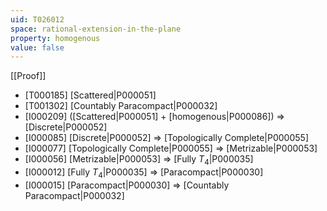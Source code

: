 ```yaml
---
uid: T026012
space: rational-extension-in-the-plane
property: homogenous
value: false
---
```

[[Proof]]

* [T000185] [Scattered|P000051]
* [T001302] [Countably Paracompact|P000032]
* [I000209] ([Scattered|P000051] + [homogenous|P000086]) => [Discrete|P000052]
* [I000085] [Discrete|P000052] => [Topologically Complete|P000055]
* [I000077] [Topologically Complete|P000055] => [Metrizable|P000053]
* [I000056] [Metrizable|P000053] => [Fully $T_4$|P000035]
* [I000012] [Fully $T_4$|P000035] => [Paracompact|P000030]
* [I000015] [Paracompact|P000030] => [Countably Paracompact|P000032]

